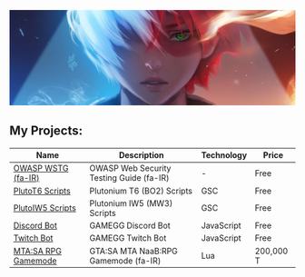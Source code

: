 ![Header MH11 GitHub](todoroki-header.jpg)

## My Projects:

| Name                                                                    | Description                              | Technology | Price     |
| ----------------------------------------------------------------------- | ---------------------------------------- | ---------- | --------- |
| [OWASP WSTG (fa-IR)](https://github.com/whoismh11/OWASP_WSTG_FA)        | OWASP Web Security Testing Guide (fa-IR) | -          | Free      |
| [PlutoT6 Scripts](https://github.com/whoismh11/PlutoT6_Scripts)         | Plutonium T6 (BO2) Scripts               | GSC        | Free      |
| [PlutoIW5 Scripts](https://github.com/whoismh11/PlutoIW5_Scripts)       | Plutonium IW5 (MW3) Scripts              | GSC        | Free      |
| [Discord Bot](https://github.com/whoismh11/Discord_Bot)                 | GAMEGG Discord Bot                       | JavaScript | Free      |
| [Twitch Bot](https://github.com/whoismh11/Twitch_Bot)                   | GAMEGG Twitch Bot                        | JavaScript | Free      |
| [MTA:SA RPG Gamemode](https://gamegg.ir/files/file/11-mta-rpg-gamemode) | GTA:SA MTA NaaB:RPG Gamemode (fa-IR)     | Lua        | 200,000 T |
